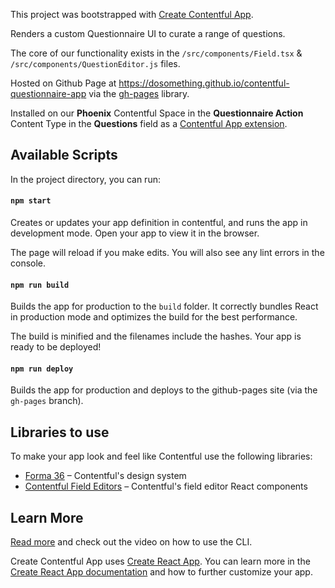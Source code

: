 This project was bootstrapped with [Create Contentful App](https://github.com/contentful/create-contentful-app).

Renders a custom Questionnaire UI to curate a range of questions.

The core of our functionality exists in the `/src/components/Field.tsx` & `/src/components/QuestionEditor.js` files.

Hosted on Github Page at https://dosomething.github.io/contentful-questionnaire-app via the [gh-pages](https://www.npmjs.com/package/gh-pages) library.

Installed on our **Phoenix** Contentful Space in the **Questionnaire Action** Content Type in the **Questions** field as a [Contentful App extension](https://www.contentful.com/developers/docs/extensibility/app-framework/).

## Available Scripts

In the project directory, you can run:

#### `npm start`

Creates or updates your app definition in contentful, and runs the app in development mode.
Open your app to view it in the browser.

The page will reload if you make edits.
You will also see any lint errors in the console.

#### `npm run build`

Builds the app for production to the `build` folder.
It correctly bundles React in production mode and optimizes the build for the best performance.

The build is minified and the filenames include the hashes.
Your app is ready to be deployed!

#### `npm run deploy`

Builds the app for production and deploys to the github-pages site (via the `gh-pages` branch).

## Libraries to use

To make your app look and feel like Contentful use the following libraries:

- [Forma 36](https://f36.contentful.com/) – Contentful's design system
- [Contentful Field Editors](https://www.contentful.com/developers/docs/extensibility/field-editors/) – Contentful's field editor React components

## Learn More

[Read more](https://www.contentful.com/developers/docs/extensibility/app-framework/create-contentful-app/) and check out the video on how to use the CLI.

Create Contentful App uses [Create React App](https://create-react-app.dev/). You can learn more in the [Create React App documentation](https://facebook.github.io/create-react-app/docs/getting-started) and how to further customize your app.
